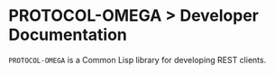 # PROTOCOL-OMEGA > Developer Documentation

`PROTOCOL-OMEGA` is a Common Lisp library for developing REST clients.
